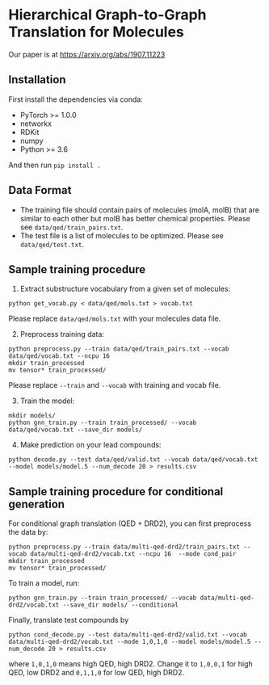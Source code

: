 # Hierarchical Graph-to-Graph Translation for Molecules

Our paper is at https://arxiv.org/abs/1907.11223

## Installation
First install the dependencies via conda:
 * PyTorch >= 1.0.0
 * networkx
 * RDKit
 * numpy
 * Python >= 3.6

And then run `pip install .`

## Data Format
* The training file should contain pairs of molecules (molA, molB) that are similar to each other but molB has better chemical properties. Please see `data/qed/train_pairs.txt`.
* The test file is a list of molecules to be optimized. Please see `data/qed/test.txt`.

## Sample training procedure
1. Extract substructure vocabulary from a given set of molecules:
```
python get_vocab.py < data/qed/mols.txt > vocab.txt
```
Please replace `data/qed/mols.txt` with your molecules data file.

2. Preprocess training data:
```
python preprocess.py --train data/qed/train_pairs.txt --vocab data/qed/vocab.txt --ncpu 16
mkdir train_processed
mv tensor* train_processed/
```
Please replace `--train` and `--vocab` with training and vocab file.

3. Train the model:
```
mkdir models/
python gnn_train.py --train train_processed/ --vocab data/qed/vocab.txt --save_dir models/ 
```

4. Make prediction on your lead compounds:
```
python decode.py --test data/qed/valid.txt --vocab data/qed/vocab.txt --model models/model.5 --num_decode 20 > results.csv
```

## Sample training procedure for conditional generation
For conditional graph translation (QED + DRD2), you can first preprocess the data by:
```
python preprocess.py --train data/multi-qed-drd2/train_pairs.txt --vocab data/multi-qed-drd2/vocab.txt --ncpu 16  --mode cond_pair
mkdir train_processed
mv tensor* train_processed/
```
To train a model, run:
```
python gnn_train.py --train train_processed/ --vocab data/multi-qed-drd2/vocab.txt --save_dir models/ --conditional
```
Finally, translate test compounds by
```
python cond_decode.py --test data/multi-qed-drd2/valid.txt --vocab data/multi-qed-drd2/vocab.txt --mode 1,0,1,0 --model models/model.5 --num_decode 20 > results.csv
```
where `1,0,1,0` means high QED, high DRD2. Change it to `1,0,0,1` for high QED, low DRD2 and `0,1,1,0` for low QED, high DRD2.
